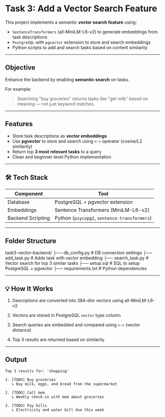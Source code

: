 # Task 3:  Add a Vector Search Feature 

This project implements a semantic **vector search feature** using:

- `SentenceTransformers` (all-MiniLM-L6-v2) to generate embeddings from task descriptions
- `PostgreSQL` with `pgvector` extension to store and search embeddings
- Python scripts to add and search tasks based on content similarity

---

## Objective

Enhance the backend by enabling **semantic search** on tasks.

For example:
> Searching "buy groceries" returns tasks like "get milk" based on meaning — not just keyword matches.

---

## Features

- Store task descriptions as **vector embeddings**
- Use **pgvector** to store and search using `<->` operator (cosine/L2 similarity)
- Return top **3 most relevant tasks** to a query
- Clean and beginner-level Python implementation

---

## 🛠️ Tech Stack

| Component         | Tool                               |
|------------------|------------------------------------|
| Database         | PostgreSQL + pgvector extension    |
| Embeddings       | Sentence Transformers (MiniLM-L6-v2) |
| Backend Scripting| Python (`psycopg2`, `sentence-transformers`) |

---

## Folder Structure

task3-vector-backend/
├── db_config.py        # DB connection settings
├── add_task.py         # Adds task with vector embedding
├── search_task.py      # Vector search for top 3 similar tasks
├── setup.sql           # SQL to setup PostgreSQL + pgvector
├── requirements.txt    # Python dependencies

---

## 💡 How It Works


1. Descriptions are converted into 384-dim vectors using all-MiniLM-L6-v2

2. Vectors are stored in PostgreSQL `vector` type column

3. Search queries are embedded and compared using `<->` (vector distance)

4. Top 3 results are returned based on similarity

---

## Output

```text
Top 3 results for: 'shopping'

1. [TODO] Buy groceries
   ↳ Buy milk, eggs, and bread from the supermarket

2. [TODO] Call mom
   ↳ Weekly check-in with mom about groceries

3. [TODO] Pay bills
   ↳ Electricity and water bill due this week

